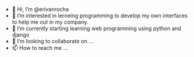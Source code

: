 - 👋 Hi, I’m @erivanrocha
- 👀 I’m interested in lerneing programming to develop my own interfaces to help me out in my company.
- 🌱 I’m currently starting learning web programming using python and django
- 💞️ I’m looking to collaborate on ...
- 📫 How to reach me ...

<!---
erivanrocha/erivanrocha is a ✨ special ✨ repository because its `README.md` (this file) appears on your GitHub profile.
You can click the Preview link to take a look at your changes.
--->

